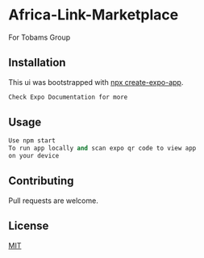 # Africa-Link-Marketplace

For Tobams Group

## Installation

This ui was bootstrapped with [npx create-expo-app](https://docs.expo.dev/tutorial/create-your-first-app/).

```bash
Check Expo Documentation for more
```

## Usage

```python
Use npm start 
To run app locally and scan expo qr code to view app 
on your device

```

## Contributing

Pull requests are welcome.

## License

[MIT](https://choosealicense.com/licenses/mit/)
